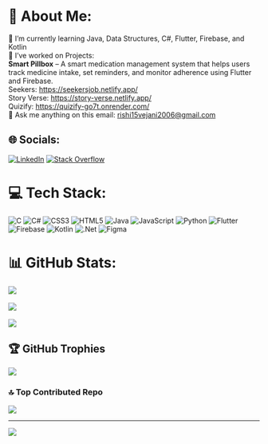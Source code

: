 # 💫 About Me:  
🌱 I’m currently learning Java, Data Structures, C#, Flutter, Firebase, and Kotlin  
🔭 I’ve worked on Projects:  
**Smart Pillbox** – A smart medication management system that helps users track medicine intake, set reminders, and monitor adherence using Flutter and Firebase.  
Seekers: https://seekersjob.netlify.app/  
Story Verse: https://story-verse.netlify.app/  
Quizify: https://quizify-go7t.onrender.com/  
💬 Ask me anything on this email: rishi15vejani2006@gmail.com  

## 🌐 Socials:  
[![LinkedIn](https://img.shields.io/badge/LinkedIn-%230077B5.svg?logo=linkedin&logoColor=white)](https://linkedin.com/in/rishi-vejani-56b923257) [![Stack Overflow](https://img.shields.io/badge/-Stackoverflow-FE7A16?logo=stack-overflow&logoColor=white)](https://stackoverflow.com/users/22271688)  

# 💻 Tech Stack:  
![C](https://img.shields.io/badge/c-%2300599C.svg?style=flat&logo=c&logoColor=white) ![C#](https://img.shields.io/badge/c%23-%23239120.svg?style=flat&logo=c-sharp&logoColor=white) ![CSS3](https://img.shields.io/badge/css3-%231572B6.svg?style=flat&logo=css3&logoColor=white) ![HTML5](https://img.shields.io/badge/html5-%23E34F26.svg?style=flat&logo=html5&logoColor=white) ![Java](https://img.shields.io/badge/java-%23ED8B00.svg?style=flat&logo=java&logoColor=white) ![JavaScript](https://img.shields.io/badge/javascript-%23323330.svg?style=flat&logo=javascript&logoColor=%23F7DF1E) ![Python](https://img.shields.io/badge/python-3670A0?style=flat&logo=python&logoColor=ffdd54) ![Flutter](https://img.shields.io/badge/flutter-%2302569B.svg?style=flat&logo=flutter&logoColor=white) ![Firebase](https://img.shields.io/badge/firebase-%23FFCA28.svg?style=flat&logo=firebase&logoColor=black) ![Kotlin](https://img.shields.io/badge/kotlin-%230095D5.svg?style=flat&logo=kotlin&logoColor=white) ![.Net](https://img.shields.io/badge/.NET-5C2D91?style=flat&logo=.net&logoColor=white) ![Figma](https://img.shields.io/badge/figma-%23F24E1E.svg?style=flat&logo=figma&logoColor=white)  

# 📊 GitHub Stats:  
![](https://github-readme-stats.vercel.app/api?username=rishivejani15&theme=dark&hide_border=false&include_all_commits=true&count_private=true)<br/>  
![](https://github-readme-streak-stats.herokuapp.com/?user=rishivejani15&theme=dark&hide_border=false)<br/>  
![](https://github-readme-stats.vercel.app/api/top-langs/?username=rishivejani15&theme=dark&hide_border=false&include_all_commits=true&count_private=true&layout=compact)  

## 🏆 GitHub Trophies  
![](https://github-profile-trophy.vercel.app/?username=rishivejani15&theme=radical&no-frame=false&no-bg=false&margin-w=4)  

### 🔝 Top Contributed Repo  
![](https://github-contributor-stats.vercel.app/api?username=rishivejani15&limit=5&theme=dark&combine_all_yearly_contributions=true)  

---  
[![](https://visitcount.itsvg.in/api?id=rishivejani15&icon=0&color=0)](https://visitcount.itsvg.in)  
